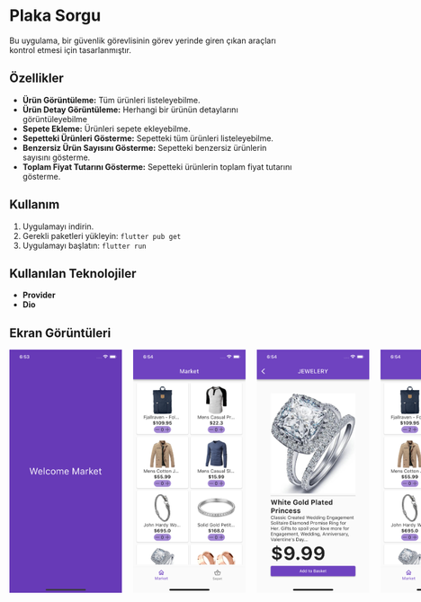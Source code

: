 # Plaka Sorgu

Bu uygulama, bir güvenlik görevlisinin görev yerinde giren çıkan araçları kontrol etmesi için tasarlanmıştır.

## Özellikler

- **Ürün Görüntüleme:** Tüm ürünleri listeleyebilme.
- **Ürün Detay Görüntüleme:** Herhangi bir ürünün detaylarını görüntüleyebilme
- **Sepete Ekleme:** Ürünleri sepete ekleyebilme.
- **Sepetteki Ürünleri Gösterme:** Sepetteki tüm ürünleri listeleyebilme.
- **Benzersiz Ürün Sayısını Gösterme:** Sepetteki benzersiz ürünlerin sayısını gösterme.
- **Toplam Fiyat Tutarını Gösterme:** Sepetteki ürünlerin toplam fiyat tutarını gösterme.

## Kullanım

1. Uygulamayı indirin.
2. Gerekli paketleri yükleyin: `flutter pub get`
3. Uygulamayı başlatın: `flutter run`

## Kullanılan Teknolojiler

- **Provider**
- **Dio**

## Ekran Görüntüleri

<div style="display: flex; justify-content: space-between; gap: 20px;">
  <img src="screenshots/1.png" alt="Screenshot 1" width="200"/>
  <img src="screenshots/2.png" alt="Screenshot 1" width="200"/>
  <img src="screenshots/3.png" alt="Screenshot 1" width="200"/>
  <img src="screenshots/4.png" alt="Screenshot 2" width="200"/>
  <img src="screenshots/5.png" alt="Screenshot 2" width="200"/>
  
  <!-- Buraya diğer ekran görüntüleri eklenir -->
</div>
